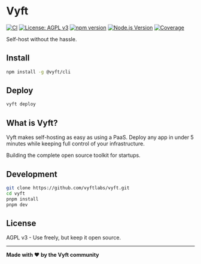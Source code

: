 # Vyft

[![CI](https://github.com/vyftlabs/vyft/workflows/CI/badge.svg)](https://github.com/vyftlabs/vyft/actions)
[![License: AGPL v3](https://img.shields.io/badge/License-AGPL%20v3-blue.svg)](https://www.gnu.org/licenses/agpl-3.0)
[![npm version](https://img.shields.io/npm/v/@vyft/cli.svg)](https://www.npmjs.com/package/@vyft/cli)
[![Node.js Version](https://img.shields.io/node/v/@vyft/cli.svg)](https://nodejs.org/)
[![Coverage](https://codecov.io/gh/vyftlabs/vyft/branch/main/graph/badge.svg)](https://codecov.io/gh/vyftlabs/vyft)

Self-host without the hassle.

## Install

```bash
npm install -g @vyft/cli
```

## Deploy

```bash
vyft deploy
```

## What is Vyft?

Vyft makes self-hosting as easy as using a PaaS. Deploy any app in under 5 minutes while keeping full control of your infrastructure.

Building the complete open source toolkit for startups.

## Development

```bash
git clone https://github.com/vyftlabs/vyft.git
cd vyft
pnpm install
pnpm dev
```

## License

AGPL v3 - Use freely, but keep it open source.

---

**Made with ❤️ by the Vyft community**
